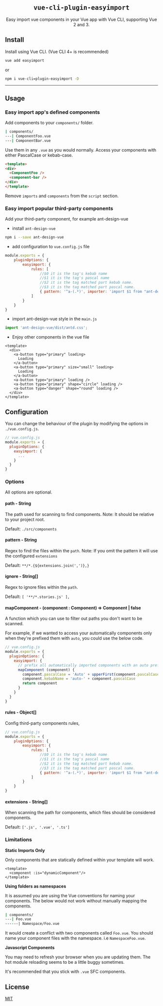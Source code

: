 
<h2 align='center'><samp>vue-cli-plugin-easyimport</samp></h2>

<p align='center'>Easy import vue components in your Vue app with Vue CLI, supporting Vue 2 and 3.</p>


## Install

Install using Vue CLI. (Vue CLI 4+ is recommended)

```bash
vue add easyimport
```
or
```bash
npm i vue-cli=plugin-easyimport -D
```

---

## Usage

### Easy import app's defined components

Add components to your `components/` folder.

```bash
| components/
---| ComponentFoo.vue
---| ComponentBar.vue
```

Use them in any `.vue` as you would normally. Access your components with either PascalCase or kebab-case.

```html
<template>
<div>
  <ComponentFoo />
  <component-bar />
</div>
</template>
```

Remove `imports` and `components` from the `script` section.

### Easy import popular third-party components 
Add your third-party component, for example ant-design-vue
- install `ant-design-vue`  
```bash
npm i --save ant-design-vue 
```
- add configuration to `vue.config.js` file  
```js
module.exports = {
    pluginOptions: {
        easyimport: {
            rules: [
                //$0 it is the tag's kebab name
                //$1 it is the tag's pascal name
                //$2 it is the tag matched part kebab name.
                //$3 it is the tag matched part pascal name.                
                { pattern: '^a-(.*)', importer: 'import $1 from "ant-design-vue/es/$2"', installer: 'Vue.use($1)' }
            ]
        }
    }
}
```
- import ant-design-vue style in the `main.js`   
```js
import 'ant-design-vue/dist/antd.css';
```

- Enjoy other components in the vue file   
```vue
<template>
  <div>
    <a-button type="primary" loading>
      Loading
    </a-button>
    <a-button type="primary" size="small" loading>
      Loading
    </a-button>
    <a-button type="primary" loading />
    <a-button type="primary" shape="circle" loading />
    <a-button type="danger" shape="round" loading />
  </div>
</template>
```

## Configuration

You can change the behaviour of the plugin by modifying the options in `./vue.config.js`. 

```js
// vue.config.js
module.exports = {
  pluginOptions: {
    easyimport: {
      ...
    }
  }
}
```

### Options

All options are optional.

#### path - String

The path used for scanning to find components. Note: It should be relative to your project root. 

Default: `./src/components`

#### pattern - String

Regex to find the files within the `path`. Note: If you omit the pattern it will use the configured `extensions`

Default: `**/*.{${extensions.join(',')},}`

#### ignore - String[]

Regex to ignore files within the `path`. 

Default: `[ '**/*.stories.js' ],`

#### mapComponent - (component : Component) => Component | false

A function which you can use to filter out paths you don't want to be scanned.

For example, if we wanted to access your automatically components only when they're prefixed them with `auto`, you could use the below code.
```js
// vue.config.js
module.exports = {
  pluginOptions: {
    easyimport: {
      // prefix all automatically imported components with an auto prefix
      mapComponent (component) {
        component.pascalCase = 'Auto' + upperFirst(component.pascalCase)
        component.kebabName = 'auto-' + component.pascalCase
        return component
      }
    }
  }
}
```

#### rules - Object[]

Config third-party components rules,
```js
// vue.config.js
module.exports = {
    pluginOptions: {
        easyimport: {
            rules: [
                //$0 it is the tag's kebab name
                //$1 it is the tag's pascal name
                //$2 it is the tag matched part kebab name.
                //$3 it is the tag matched part pascal name.                
                { pattern: '^a-(.*)', importer: 'import $1 from "ant-design-vue/es/$2"', installer: 'Vue.use($1)' }
            ]
        }
    }
}
```

#### extensions - String[]

When scanning the path for components, which files should be considered components.

Default: `['.js', '.vue', '.ts']`

### Limitations

**Static Imports Only**

Only components that are statically defined within your template will work.

```vue
<template>
  <component :is="dynamicComponent"/>
</template>
```

**Using folders as namespaces**

It is assumed you are using the Vue conventions for naming your components. The below would not work without manually mapping
the components.

```bash
| components/
---| Foo.vue
------| Namespace/Foo.vue
```

It would create a conflict with two components called `Foo.vue`. You should name your component files with the namespace.
i.e `NamespaceFoo.vue`.

**Javascript Components**

You may need to refresh your browser when you are updating them. The hot module reloading 
seems to be a little buggy sometimes.

It's recommended that you stick with `.vue` SFC components.

## License

[MIT](LICENSE)
